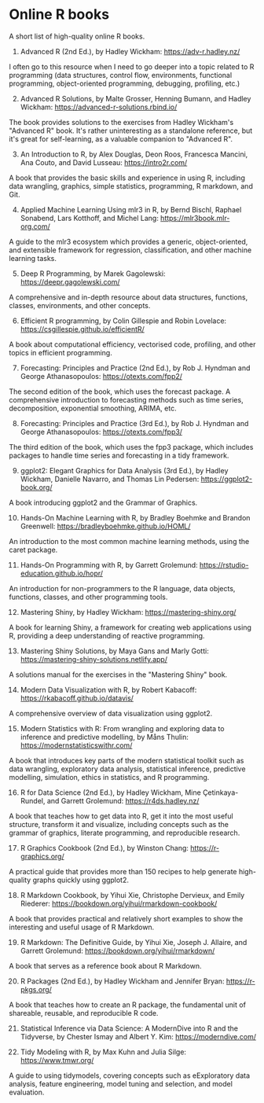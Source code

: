 # Online R books

A short list of high-quality online R books.

01. Advanced R (2nd Ed.), by Hadley Wickham: https://adv-r.hadley.nz/

I often go to this resource when I need to go deeper into a topic related to R programming (data structures, control flow, environments, functional programming, object-oriented programming, debugging, profiling, etc.) 

02. Advanced R Solutions, by Malte Grosser, Henning Bumann, and Hadley Wickham: https://advanced-r-solutions.rbind.io/

The book provides solutions to the exercises from Hadley Wickham's "Advanced R" book. It's rather uninteresting as a standalone reference, but it's great for self-learning, as a valuable companion to "Advanced R".

03. An Introduction to R, by Alex Douglas, Deon Roos, Francesca Mancini, Ana Couto, and David Lusseau: https://intro2r.com/

A book that provides the basic skills and experience in using R, including data wrangling, graphics, simple statistics, programming, R markdown, and Git.

04. Applied Machine Learning Using mlr3 in R, by Bernd Bischl, Raphael Sonabend, Lars Kotthoff, and Michel Lang: https://mlr3book.mlr-org.com/

A guide to the mlr3 ecosystem which provides a generic, object-oriented, and extensible framework for regression, classification, and other machine learning tasks.

05. Deep R Programming, by Marek Gagolewski: https://deepr.gagolewski.com/

A comprehensive and in-depth resource about data structures, functions, classes, environments, and other concepts.

06. Efficient R programming, by Colin Gillespie and Robin Lovelace: https://csgillespie.github.io/efficientR/

A book about computational efficiency, vectorised code, profiling, and other topics in efficient programming.

07. Forecasting: Principles and Practice (2nd Ed.), by Rob J. Hyndman and George Athanasopoulos: https://otexts.com/fpp2/

The second edition of the book, which uses the forecast package. A comprehensive introduction to forecasting methods such as time series, decomposition, exponential smoothing, ARIMA, etc.

08. Forecasting: Principles and Practice (3rd Ed.), by Rob J. Hyndman and George Athanasopoulos: https://otexts.com/fpp3/

The third edition of the book, which uses the fpp3 package, which includes packages to handle time series and forecasting in a tidy framework.

09. ggplot2: Elegant Graphics for Data Analysis (3rd Ed.), by Hadley Wickham, Danielle Navarro, and Thomas Lin Pedersen: https://ggplot2-book.org/

A book introducing ggplot2 and the Grammar of Graphics.

10. Hands-On Machine Learning with R, by Bradley Boehmke and Brandon Greenwell: https://bradleyboehmke.github.io/HOML/

An introduction to the most common machine learning methods, using the caret package.

11. Hands-On Programming with R, by Garrett Grolemund: https://rstudio-education.github.io/hopr/

An introduction for non-programmers to the R language, data objects, functions, classes, and other programming tools.

12. Mastering Shiny, by Hadley Wickham: https://mastering-shiny.org/

A book for learning Shiny, a framework for creating web applications using R, providing a deep understanding of reactive programming.

13. Mastering Shiny Solutions, by Maya Gans and Marly Gotti: https://mastering-shiny-solutions.netlify.app/

A solutions manual for the exercises in the "Mastering Shiny" book.

14. Modern Data Visualization with R, by Robert Kabacoff: https://rkabacoff.github.io/datavis/

A comprehensive overview of data visualization using ggplot2.

15. Modern Statistics with R: From wrangling and exploring data to inference and predictive modelling, by Måns Thulin: https://modernstatisticswithr.com/

A book that introduces key parts of the modern statistical toolkit such as data wrangling, exploratory data analysis, statistical inference, predictive modelling, simulation, ethics in statistics, and R programming.

16. R for Data Science (2nd Ed.), by Hadley Wickham, Mine Çetinkaya-Rundel, and Garrett Grolemund: https://r4ds.hadley.nz/

A book that teaches how to get data into R, get it into the most useful structure, transform it and visualize, including concepts such as the grammar of graphics, literate programming, and reproducible research.

17. R Graphics Cookbook (2nd Ed.), by Winston Chang: https://r-graphics.org/

A practical guide that provides more than 150 recipes to help generate high-quality graphs quickly using ggplot2.

18. R Markdown Cookbook, by Yihui Xie, Christophe Dervieux, and Emily Riederer: https://bookdown.org/yihui/rmarkdown-cookbook/

A book that provides practical and relatively short examples to show the interesting and useful usage of R Markdown.

19. R Markdown: The Definitive Guide, by Yihui Xie, Joseph J. Allaire, and Garrett Grolemund: https://bookdown.org/yihui/rmarkdown/

A book that serves as a reference book about R Markdown.

20. R Packages (2nd Ed.), by Hadley Wickham and Jennifer Bryan: https://r-pkgs.org/

A book that teaches how to create an R package, the fundamental unit of shareable, reusable, and reproducible R code.

21. Statistical Inference via Data Science: A ModernDive into R and the Tidyverse, by Chester Ismay and Albert Y. Kim: https://moderndive.com/

22. Tidy Modeling with R, by Max Kuhn and Julia Silge: https://www.tmwr.org/

A guide to using tidymodels, covering concepts such as eExploratory data analysis, feature engineering, model tuning and selection, and model evaluation.
